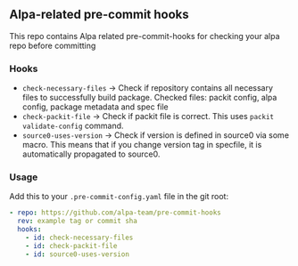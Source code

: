 ## Alpa-related pre-commit hooks

This repo contains Alpa related pre-commit-hooks for checking
your alpa repo before committing

### Hooks

- `check-necessary-files` -> Check if repository contains all necessary
  files to successfully build package. Checked files: packit config,
  alpa config, package metadata and spec file
- `check-packit-file` -> Check if packit file is correct. This uses
  `packit validate-config` command.
- `source0-uses-version` -> Check if version is defined in source0 via some
  macro. This means that if you change version tag in specfile, it is
  automatically propagated to source0.

### Usage

Add this to your `.pre-commit-config.yaml` file in the git root:

```yaml
- repo: https://github.com/alpa-team/pre-commit-hooks
  rev: example tag or commit sha
  hooks:
    - id: check-necessary-files
    - id: check-packit-file
    - id: source0-uses-version
```
